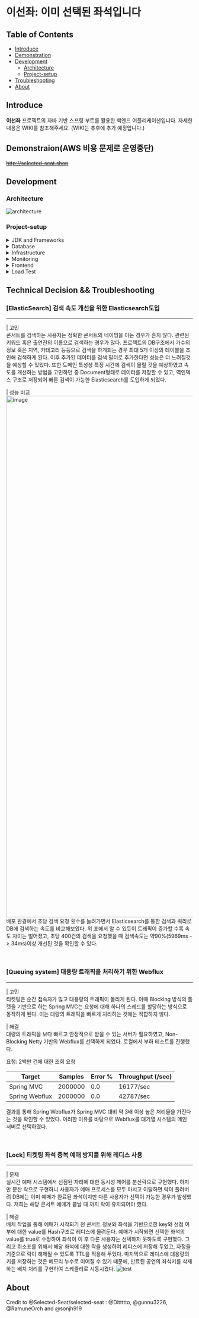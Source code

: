 # 이선좌: 이미 선택된 좌석입니다

## Table of Contents

- [Introduce](#Introduce)
- [Demonstration](#demonstration)
- [Development](#development)
  - [Architecture](#architecture)
  - [Project-setup](#Project-setup)
- [Troubleshooting](#Troubleshooting)
- [About](#about)

## Introduce

**이선좌** 프로젝트의 자바 기반 스프링 부트를 활용한 백엔드 어플리케이션입니다. 자세한 내용은 WIKI를 참조해주세요. (WIKI는 추후에 추가 예정입니다.)

## Demonstraion(AWS 비용 문제로 운영중단)
<del>http://selected-seat.shop</del>

## Development

### Architecture
![architecture](https://github.com/Selected-Seat/Select-Seat/assets/65538799/52c0e5cc-7116-4b75-b796-93984950db4e)

### Project-setup
<details>
  <summary>JDK and Frameworks</summary>

  - **JDK**: 17
  - **SpringBoot**: 3.2.x
  - **SpringBatch**: 5.1.x
  - **SpringSecurity**: 3.2.x
  - **SpringWebFlux**: 3.2.x
  - **ElasticSearch**: 8.11.x
</details>

<details>
  <summary>Database</summary>

  - **MongoDB**: 4.2.x
  - **MySQL**: 8.1.x
  - **Redis**: 7.0.x
</details>

<details>
  <summary>Infrastructure</summary>

  - **aws ECS**
  - **aws ECR**
  - **aws Route53**
  - **aws EC2**
  - **aws S3**
  - **aws VPC**
  - **aws SES**
  - **aws RDS**
  - **aws ElastiCache**
  - **aws IAM**
  - **aws ALB**
  - **aws NLB**
  - **aws AutoScailing**
  - **docker**: 23.0.x
  - **docker-compose**: 2.17.x
  - **jenkins**: 2.426.x
</details>

<details>
  <summary>Monitoring</summary>

  - **prometheus**: 2.51.x
  - **grafana**: 10.4.x
  - **Kibana**: 8.11.x
  - **aws cloudwatch**
</details>

<details>
  <summary>Frontend</summary>

  - **Vue**: 3.4.x
  - **Vue Router**: 4.3.0
  - **Node**: 21.7.x
  - **Pinia**: 2.1.x
  - **Bootstrap**: 5.3.x
  - **axios**: 1.6.x
  - **thymeleaf**: 3.1.x
</details>

<details>
  <summary>Load Test</summary>

  - **Vegeta**
  - **Jmeter**
</details>

## Technical Decision && Troubleshooting

### [ElasticSearch] 검색 속도 개선을 위한 Elasticsearch도입
---
  | 고민  
  콘서트를 검색하는 사용자는 정확한 콘서트의 네이밍을 아는 경우가 흔치 않다. 관련된 키워드 혹은 출연진의 이름으로 검색하는 경우가 많다. 프로젝트의 DB구조에서 가수의 정보 혹은 지역, 카테고리 등등으로 검색을 하게되는 경우 최대 5개 이상의 테이블을 조인해 검색하게 된다. 이후 추가된 데이터를 검색 필터로 추가한다면 성능은 더 느려질것을 예상할 수 있었다. 또한 도메인 특성상 특정 시간에 검색이 몰릴 것을 예상하였고 속도를 개선하는 방법을 고민하던 중 Document형태로 데이터를 저장할 수 있고, 역인덱스 구조로 저장되어 빠른 검색이 가능한 Elasticsearch를 도입하게 되었다.

  | 성능 비교  
  <img width="1404" alt="image" src="https://github.com/gunnu3226/TABA_Project/assets/139452702/775c0e0e-de12-47e5-b73d-be54e88e7e14">
  배포 환경에서 초당 검색 요청 횟수를 늘려가면서 Elasticsearch를 통한 검색과 쿼리로 DB에 검색하는 속도를 비교해보았다. 위 표에서 알 수 있듯이 트래픽이 증가할 수록 속도 차이는 벌어졌고, 초당 400건의 검색을 요청했을 때 검색속도는 약90%(5969ms -> 34ms)이상 개선된 것을 확인할 수 있다.

<br>

### [Queuing system] 대용량 트래픽을 처리하기 위한 Webflux
---
  | 고민  
  티켓팅은 순간 접속자가 많고 대용량의 트래픽이 몰리게 된다. 이때 Blocking 방식의 톰캣을 기반으로 하는 Spring MVC는 요청에 대해 하나의 스레드를 할당하는 방식으로 동작하게 된다. 이는 대량의 트래픽을 빠르게 처리하는 것에는 적합하지 않다.

  | 해결  
  대량의 트래픽을 보다 빠르고 안정적으로 받을 수 있는 서버가 필요하였고, Non-Blocking Netty 기반의 Webflux를 선택하게 되었다.
  로컬에서 부하 테스트를 진행했다.

  요청: 2백만 건에 대한 조회 요청

  | Target | Samples | Error % | Throughput (/sec) |
  | --- | --- | --- | --- |
  | Spring MVC | 2000000 | 0.0 | 16177/sec |
  | Spring Webflux | 2000000 | 0.0 | 42787/sec |

  결과를 통해 Spring Webflux가 Spring MVC 대비 약 3배 이상 높은 처리율을 가진다는 것을 확인할 수 있었다.
  이러한 이유를 바탕으로 Webflux를 대기열 시스템의 메인 서버로 선택하였다.

<br>

### [Lock] 티켓팅 좌석 중복 예매 방지를 위해 레디스 사용
---
  | 문제  
  실시간 예매 시스템에서 선점된 자리에 대한 동시성 제어를 분산락으로 구현했다. 하지만 분산 락으로 구현하니 사용자가 예매 프로세스를 모두 마치고 이탈하면 락이 풀려버려 DB에는 이미 예매가 완료된 좌석이지만 다른 사용자가 선택이 가능한 경우가 발생했다. 저희는 해당 콘서트 예매가 끝날 때 까지 락이 유지되어야 했다.

  | 해결  
  배치 작업을 통해 예매가 시작되기 전 콘서트 정보와 좌석을 기반으로한 key와 선점 여부에 대한 value를 Hash구조로 레디스에 올려둔다. 예매가 시작되면 선택한 좌석의 value를 true로 수정하여 좌석이 이 후 다른 사용자는 선택하지 못하도록 구현했다. 그리고 취소표를 위해서 해당 좌석에 대한 락을 생성하여 레디스에 저장해 두었고, 자정을 기준으로 락이 해제될 수 있도록 TTL을 적용해 두었다. 마지막으로 레디스에 대용량의 키를 저장하는 것은 메모리 누수로 이어질 수 있기 때문에, 만료된 공연의 좌석키를 삭제하는 배치 처리를 구현하여 스케줄러로 시동시켰다.
![test](https://github.com/gunnu3226/TABA_Project/assets/139452702/4dc6e722-508d-4fa0-9749-02199e289970)


## About

Credit to @Selected-Seat/selected-seat : @Dittttto, @gunnu3226, @RamuneOrch and @sonjh919

